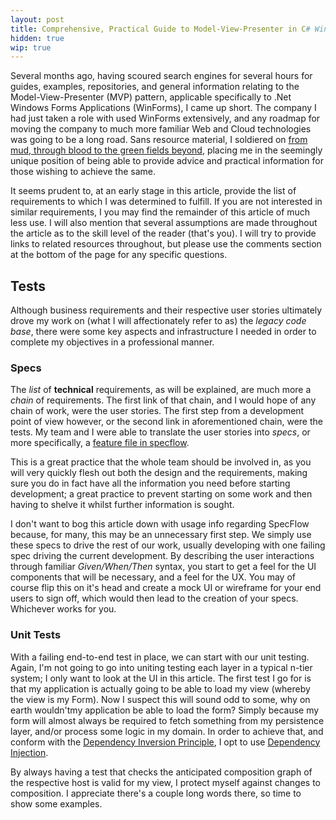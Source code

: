 ```yaml
---
layout: post
title: Comprehensive, Practical Guide to Model-View-Presenter in C# Winforms
hidden: true
wip: true
---
```


Several months ago, having scoured search engines for several hours for guides, examples, repositories, and general information relating to the Model-View-Presenter (MVP) pattern, applicable specifically to .Net Windows Forms Applications (WinForms), I came up short. The company I had just taken a role with used WinForms extensively, and any roadmap for moving the company to much more familiar Web and Cloud technologies was going to be a long road. Sans resource material, I soldiered on [from mud, through blood to the green fields beyond](http://www.royaltankregiment.com/en-GB/regcolours.aspx), placing me in the seemingly unique position of being able to provide advice and practical information for those wishing to achieve the same.

It seems prudent to, at an early stage in this article, provide the list of requirements to which I was determined to fulfill. If you are not interested in similar requirements, I you may find the remainder of this article of much less use. I will also mention that several assumptions are made throughout the article as to the skill level of the reader (that's you). I will try to provide links to related resources throughout, but please use the comments section at the bottom of the page for any specific questions.

## Tests

Although business requirements and their respective user stories ultimately drove my work on (what I will affectionately refer to as) the _legacy code base_, there were some key aspects and infrastructure I needed in order to complete my objectives in a professional manner.

### Specs

The _list_ of **technical** requirements, as will be explained, are much more a _chain_ of requirements. The first link of that chain, and I would hope of any chain of work, were the user stories. The first step from a development point of view however, or the second link in aforementioned chain, were the tests. My team and I were able to translate the user stories into _specs_, or more specifically, a [feature file in specflow](http://www.specflow.org/getting-started/).

This is a great practice that the whole team should be involved in, as you will very quickly flesh out both the design and the requirements, making sure you do in fact have all the information you need before starting development; a great practice to prevent starting on some work and then having to shelve it whilst further information is sought.

I don't want to bog this article down with usage info regarding SpecFlow because, for many, this may be an unnecessary first step. We simply use these specs to drive the rest of our work, usually developing with one failing spec driving the current development. By describing the user interactions through familiar _Given/When/Then_ syntax, you start to get a feel for the UI components that will be necessary, and a feel for the UX. You may of course flip this on it's head and create a mock UI or wireframe for your end users to sign off, which would then lead to the creation of your specs. Whichever works for you.

### Unit Tests

With a failing end-to-end test in place, we can start with our unit testing. Again, I'm not going to go into uniting testing each layer in a typical n-tier system; I only want to look at the UI in this article. The first test I go for is that my application is actually going to be able to load my view (whereby the view is my Form). Now I suspect this will sound odd to some, why on earth wouldn'tmy application be able to load the form? Simply because my form will almost always be required to fetch something from my persistence layer, and/or process some logic in my domain. In order to achieve that, and conform with the [Dependency Inversion Principle](https://en.wikipedia.org/wiki/Dependency_inversion_principle), I opt to use [Dependency Injection](http://blog.devbot.net/composition/#dependency-injection-di).

By always having a test that checks the anticipated composition graph of the respective host is valid for my view, I protect myself against changes to composition. I appreciate there's a couple long words there, so time to show some examples.
